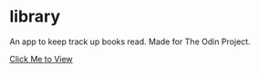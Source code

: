 # library

An app to keep track up books read. Made for The Odin Project.

[Click Me to View](https://rileyloudon.github.io/library/)
